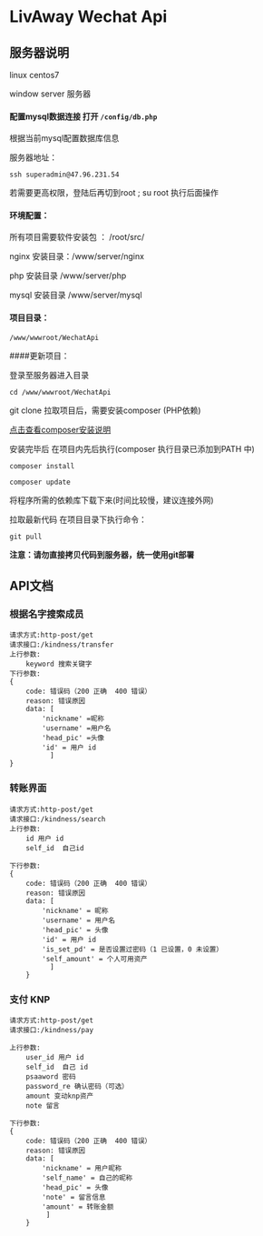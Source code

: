 # LivAway Wechat Api


## 服务器说明

linux centos7 

window server 服务器


#### 配置mysql数据连接 打开 `/config/db.php`

根据当前mysql配置数据库信息


服务器地址：
    
    ssh superadmin@47.96.231.54

若需要更高权限，登陆后再切到root ; su root 执行后面操作


 #### 环境配置：
所有项目需要软件安装包  ： /root/src/

nginx 安装目录：/www/server/nginx    

php 安装目录 /www/server/php

mysql 安装目录 /www/server/mysql



#### 项目目录：

    /www/wwwroot/WechatApi

####更新项目：

登录至服务器进入目录
        
    cd /www/wwwroot/WechatApi


git clone 拉取项目后，需要安装composer (PHP依赖)

 [点击查看composer安装说明](https://getcomposer.org/)

安装完毕后 在项目内先后执行(composer 执行目录已添加到PATH 中)

    composer install

    composer update 

将程序所需的依赖库下载下来(时间比较慢，建议连接外网)


拉取最新代码 在项目目录下执行命令：
    
    git pull   

 **注意：请勿直接拷贝代码到服务器，统一使用git部署**




## API文档

### 根据名字搜索成员

    请求方式:http-post/get
    请求接口:/kindness/transfer
    上行参数:
        keyword 搜索关键字
    下行参数:
    {
        code: 错误码（200 正确  400 错误）
        reason: 错误原因
        data: [
            'nickname' =昵称
            'username' =用户名
            'head_pic' =头像
            'id' = 用户 id
              ]
    }


### 转账界面

    请求方式:http-post/get
    请求接口:/kindness/search
    上行参数:
        id 用户 id
        self_id  自己id 
        
    下行参数:
    {
        code: 错误码（200 正确  400 错误）
        reason: 错误原因
        data: [
            'nickname' = 昵称
            'username' = 用户名
            'head_pic' = 头像
            'id' = 用户 id
            'is_set_pd' = 是否设置过密码（1 已设置，0 未设置）
            'self_amount' = 个人可用资产
              ]
        }
      
### 支付 KNP

    请求方式:http-post/get
    请求接口:/kindness/pay
    
    上行参数:
        user_id 用户 id
        self_id  自己 id
        psaaword 密码
        password_re 确认密码（可选）
        amount 变动knp资产
        note 留言
         
    下行参数:
    {
        code: 错误码（200 正确  400 错误）
        reason: 错误原因
        data: [
            'nickname' = 用户昵称
            'self_name' = 自己的昵称
            'head_pic' = 头像
            'note' = 留言信息
            'amount' = 转账金额
             ]
        }
      
        
